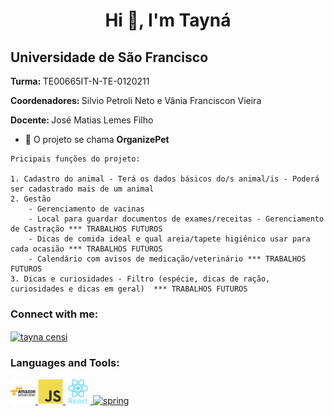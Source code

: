 <h1 align="center">Hi 👋, I'm Tayná</h1>

<h2> Universidade de São Francisco </h2>
<p> <b> Turma: </b> TE00665IT-N-TE-0120211 </p>
<p> <b> Coordenadores: </b> Silvio Petroli Neto e Vânia Franciscon Vieira </p>
<p> <b> Docente: </b> José Matias Lemes Filho </p>

- 🔭 O projeto se chama **OrganizePet**

<p align="left">
  
    Pricipais funções do projeto: 
  
    1. Cadastro do animal - Terá os dados básicos do/s animal/is - Poderá ser cadastrado mais de um animal 
    2. Gestão 
        - Gerenciamento de vacinas
        - Local para guardar documentos de exames/receitas - Gerenciamento de Castração *** TRABALHOS FUTUROS
        - Dicas de comida ideal e qual areia/tapete higiênico usar para cada ocasião *** TRABALHOS FUTUROS
        - Calendário com avisos de medicação/veterinário *** TRABALHOS FUTUROS
    3. Dicas e curiosidades - Filtro (espécie, dicas de ração, curiosidades e dicas em geral)  *** TRABALHOS FUTUROS
</p>

<h3 align="left">Connect with me:</h3>
<p align="left">
<a href="https://linkedin.com/in/tayna censi" target="blank"><img align="center" src="https://raw.githubusercontent.com/rahuldkjain/github-profile-readme-generator/neutral-icons/src/images/icons/Social/linked-in-alt.svg" alt="tayna censi" height="30" width="40" /></a>
</p>

<h3 align="left">Languages and Tools:</h3>
<p align="left"> <a href="https://aws.amazon.com" target="_blank"> <img src="https://raw.githubusercontent.com/devicons/devicon/master/icons/amazonwebservices/amazonwebservices-original-wordmark.svg" alt="aws" width="40" height="40"/> </a> <a href="https://developer.mozilla.org/en-US/docs/Web/JavaScript" target="_blank"> <img src="https://raw.githubusercontent.com/devicons/devicon/master/icons/javascript/javascript-original.svg" alt="javascript" width="40" height="40"/> </a> <a href="https://reactjs.org/" target="_blank"> <img src="https://raw.githubusercontent.com/devicons/devicon/master/icons/react/react-original-wordmark.svg" alt="react" width="40" height="40"/> </a> <a href="https://spring.io/" target="_blank"> <img src="https://www.vectorlogo.zone/logos/springio/springio-icon.svg" alt="spring" width="40" height="40"/> </a> </p>
